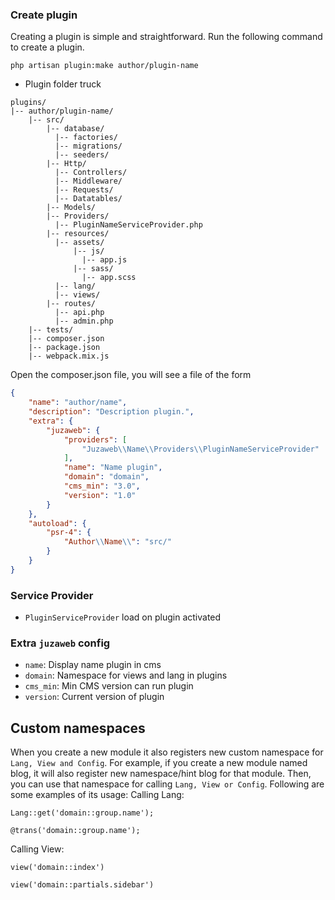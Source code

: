 ### Create plugin
Creating a plugin is simple and straightforward. Run the following command to create a plugin.
```
php artisan plugin:make author/plugin-name
```

- Plugin folder truck
```
plugins/
|-- author/plugin-name/
    |-- src/
        |-- database/
          |-- factories/
          |-- migrations/
          |-- seeders/
        |-- Http/
          |-- Controllers/
          |-- Middleware/
          |-- Requests/
          |-- Datatables/
        |-- Models/
        |-- Providers/
          |-- PluginNameServiceProvider.php
        |-- resources/
          |-- assets/
              |-- js/
                |-- app.js
              |-- sass/
                |-- app.scss
          |-- lang/
          |-- views/
        |-- routes/
          |-- api.php
          |-- admin.php
    |-- tests/
    |-- composer.json
    |-- package.json
    |-- webpack.mix.js
```
Open the composer.json file, you will see a file of the form
```json
{
    "name": "author/name",
    "description": "Description plugin.",
    "extra": {
        "juzaweb": {
            "providers": [
                "Juzaweb\\Name\\Providers\\PluginNameServiceProvider"
            ],
            "name": "Name plugin",
            "domain": "domain",
            "cms_min": "3.0",
            "version": "1.0"
        }
    },
    "autoload": {
        "psr-4": {
            "Author\\Name\\": "src/"
        }
    }
}
```

### Service Provider
- `PluginServiceProvider` load on plugin activated

### Extra `juzaweb` config
- `name`: Display name plugin in cms
- `domain`: Namespace for views and lang in plugins
- `cms_min`: Min CMS version can run plugin
- `version`: Current version of plugin

## Custom namespaces
When you create a new module it also registers new custom namespace for `Lang, View and Config`. For example, if you create a new module named blog, it will also register new namespace/hint blog for that module. Then, you can use that namespace for calling `Lang, View or Config`. Following are some examples of its usage:
Calling Lang:
```
Lang::get('domain::group.name');

@trans('domain::group.name');
```
Calling View:
```
view('domain::index')

view('domain::partials.sidebar')
```